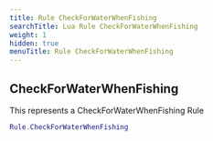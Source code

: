 ```yaml
---
title: Rule CheckForWaterWhenFishing
searchTitle: Lua Rule CheckForWaterWhenFishing
weight: 1
hidden: true
menuTitle: Rule CheckForWaterWhenFishing
---
```

## CheckForWaterWhenFishing

This represents a CheckForWaterWhenFishing Rule
```lua
Rule.CheckForWaterWhenFishing
```
